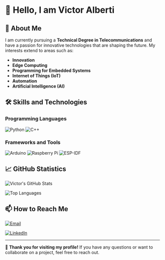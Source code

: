 # 👋 Hello, I am Victor Alberti

<!-- ![Banner](https://your-banner-image-url.com) Optional: Add a custom banner -->

## 🚀 About Me

I am currently pursuing a **Technical Degree in Telecommunications** and have a passion for innovative technologies that are shaping the future. My interests extend to areas such as:

- **Innovation**
- **Edge Computing**
- **Programming for Embedded Systems**
- **Internet of Things (IoT)**
- **Automation**
- **Artificial Intelligence (AI)**

## 🛠️ Skills and Technologies

### Programming Languages
![Python](https://img.shields.io/badge/Python-3776AB?style=flat&logo=python&logoColor=white)
![C++](https://img.shields.io/badge/C++-00599C?style=flat&logo=c%2B%2B&logoColor=white)

### Frameworks and Tools
![Arduino](https://img.shields.io/badge/Arduino-00979D?style=flat&logo=arduino&logoColor=white)
![Raspberry Pi](https://img.shields.io/badge/Raspberry_Pi-A22846?style=flat&logo=raspberry-pi&logoColor=white)
![ESP-IDF](https://img.shields.io/badge/ESP--IDF-000000?style=flat&logo=Espressif&logoColor=white)

<!--
## 📂 Featured Projects

Here are some of my most recent and relevant projects:

### [IoT Project](https://github.com/your-username/smart-iot-project)
Brief description of the project, technologies used, and main features.

### [Automation System](https://github.com/your-username/automation-system)
Brief description of the project, technologies used, and main features.

<!-- Add more projects as needed -->

## 📈 GitHub Statistics

![Victor's GitHub Stats](https://github-readme-stats.vercel.app/api?username=scalifax&show_icons=true&theme=radical)

![Top Languages](https://github-readme-stats.vercel.app/api/top-langs/?username=scalifax&layout=compact&theme=radical)

## 📫 How to Reach Me

[![Email](https://img.shields.io/badge/Email-D14836?style=flat&logo=gmail&logoColor=white)](mailto:victoralexandrealberti@gmail.com)

[![LinkedIn](https://img.shields.io/badge/LinkedIn-0077B5?style=flat&logo=linkedin&logoColor=white)](https://www.linkedin.com/in/victor-alberti-328686288/)

---

🌟 **Thank you for visiting my profile!** If you have any questions or want to collaborate on a project, feel free to reach out.
